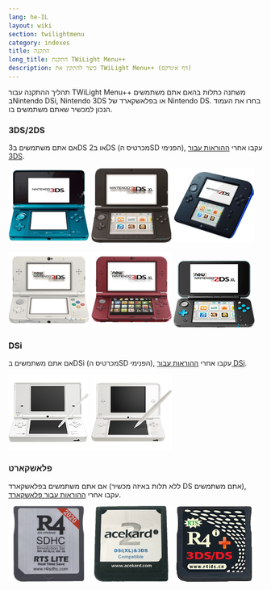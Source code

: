 ```yaml
---
lang: he-IL
layout: wiki
section: twilightmenu
category: indexes
title: התקנה
long_title: התקנת TWiLight Menu++
description: כיצד להתקין את TWiLight Menu++ (דף אינדקס)
---
```


תהליך ההתקנה עבור TWiLight Menu++ משתנה כתלות בהאם אתם משתמשים בNintendo DSi, Nintendo 3DS או בפלאשקארד של Nintendo DS. בחרו את העמוד הנכון למכשיר שאתם משתמשים בו.

### 3DS/2DS
אם אתם משתמשים ב3DS או ב2DS (מכרטיס הSD הפנימי), עקבו אחרי [ההוראות עבור 3DS](installing-3ds).

[![Nintendo 3DS](/assets/images/consoles/old3ds.png)](installing-3ds) [![Nintendo 3DS XL](/assets/images/consoles/old3dsxl.png)](installing-3ds) [![Nintendo 2DS](/assets/images/consoles/2ds.png)](installing-3ds)

[![New Nintendo 3DS](/assets/images/consoles/new3ds.png)](installing-3ds) [![New Nintendo 3DS](/assets/images/consoles/new3dsxl.png)](installing-3ds) [![New Nintendo 2DS XL](/assets/images/consoles/new2dsxl.png)](installing-3ds)

### DSi
אם אתם משתמשים בDSi (מכרטיס הSD הפנימי), עקבו אחרי [ההוראות עבור DSi](installing-dsi).

[![Nintendo DSi](/assets/images/consoles/dsi.png)](installing-dsi) [![Nintendo DSi XL](/assets/images/consoles/dsixl.png)](installing-dsi)

### פלאשקארט
אם אתם משתמשים בפלאשקארד (ללא תלות באיזה מכשיר DS אתם משתמשים), עקבו אחרי [ההוראות עבור פלאשקארד](installing-flashcard).

[![An r4isdhc.com flashcard](/assets/images/consoles/r4isdhc.com.png)](installing-flashcard) [![An Acekard2i flashcard](/assets/images/consoles/acekard2i.png)](installing-flashcard) [![An R4i Gold 3DS Plus flashcard](/assets/images/consoles/r4igold3dsplus.png)](installing-flashcard)
